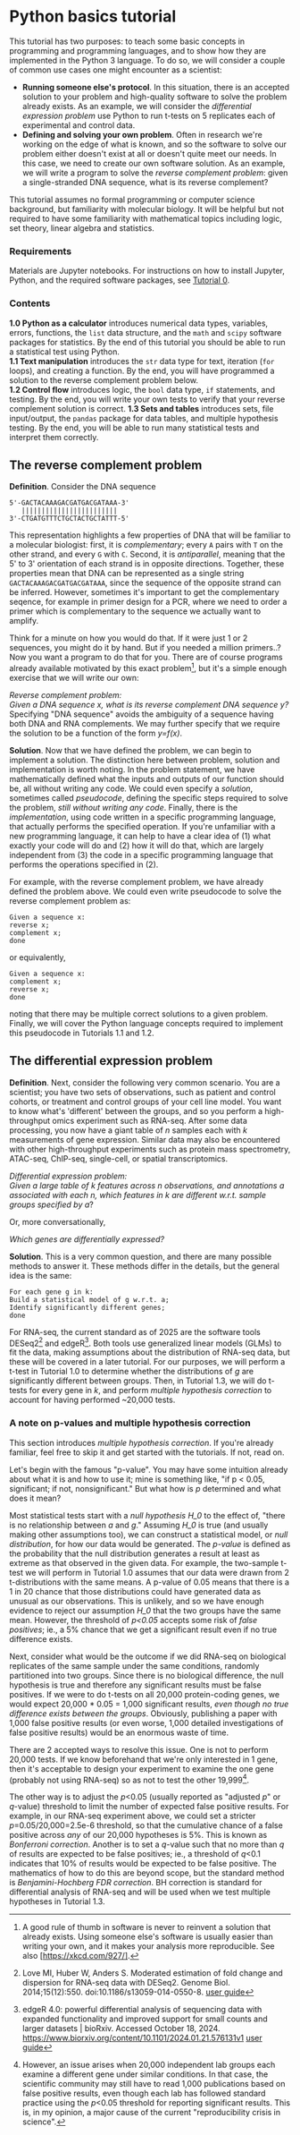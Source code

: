 # Python basics tutorial

This tutorial has two purposes: to teach some basic concepts in programming and programming languages, and to show how they are implemented in the Python 3 language. To do so, we will consider a couple of common use cases one might encounter as a scientist:  
- **Running someone else's protocol**. In this situation, there is an accepted solution to your problem and high-quality software to solve the problem already exists. As an example, we will consider the *differential expression problem* use Python to run t-tests on 5 replicates each of experimental and control data.
- **Defining and solving your own problem**. Often in research we're working on the edge of what is known, and so the software to solve our problem either doesn't exist at all or doesn't quite meet our needs. In this case, we need to create our own software solution. As an example, we will write a program to solve the *reverse complement problem*: given a single-stranded DNA sequence, what is its reverse complement?

This tutorial assumes no formal programming or computer science background, but familiarity with molecular biology. It will be helpful but not required to have some familiarity with mathematical topics including logic, set theory, linear algebra and statistics. 

### Requirements
Materials are Jupyter notebooks. For instructions on how to install Jupyter, Python, and the required software packages, see [Tutorial 0](/0_Setting_up_your_workstation/README.md).

### Contents
**1.0 Python as a calculator** introduces numerical data types, variables, errors, functions, the `list` data structure, and the `math` and `scipy` software packages for statistics. By the end of this tutorial you should be able to run a statistical test using Python.  
**1.1 Text manipulation** introduces the `str` data type for text, iteration (`for` loops), and creating a function. By the end, you will have programmed a solution to the reverse complement problem below.  
**1.2 Control flow** introduces logic, the `bool` data type, `if` statements, and testing. By the end, you will write your own tests to verify that your reverse complement solution is correct.
**1.3 Sets and tables** introduces sets, file input/output, the `pandas` package for data tables, and multiple hypothesis testing. By the end, you will be able to run many statistical tests and interpret them correctly.

## The reverse complement problem
**Definition**. Consider the DNA sequence
```
5'-GACTACAAAGACGATGACGATAAA-3'
   ||||||||||||||||||||||||
3'-CTGATGTTTCTGCTACTGCTATTT-5'
```
This representation highlights a few properties of DNA that will be familiar to a molecular biologist: first, it is *complementary*; every `A` pairs with `T` on the other strand, and every `G` with `C`. Second, it is *antiparallel*, meaning that the 5' to 3' orientation of each strand is in opposite directions. Together, these properties mean that DNA can be represented as a single string `GACTACAAAGACGATGACGATAAA`, since the sequence of the opposite strand can be inferred. However, sometimes it's important to get the complementary seqence, for example in primer design for a PCR, where we need to order a primer which is complementary to the sequence we actually want to amplify.

Think for a minute on how you would do that. If it were just 1 or 2 sequences, you might do it by hand. But if you needed a million primers..? Now you want a program to do that for you. There are of course programs already available motivated by this exact problem[^1], but it's a simple enough exercise that we will write our own:

*Reverse complement problem:*  
*Given a DNA sequence x, what is its reverse complement DNA sequence y?*  
Specifying "DNA sequence" avoids the ambiguity of a sequence having both DNA and RNA complements. We may further specify that we require the solution to be a function of the form *y=f(x)*.

**Solution**. Now that we have defined the problem, we can begin to implement a solution. The distinction here between problem, solution and implementation is worth noting. In the problem statement, we have mathematically defined what the inputs and outputs of our function should be, all without writing any code.  We could even specify a *solution*, sometimes called *pseudocode*, defining the specific steps required to solve the problem, *still without writing any code*. Finally, there is the *implementation*, using code written in a specific programming language, that actually performs the specified operation. If you're unfamiliar with a new programming language, it can help to have a clear idea of (1) what exactly your code will do and (2) how it will do that, which are largely independent from (3) the code in a specific programming language that performs the operations specified in (2). 

For example, with the reverse complement problem, we have already defined the problem above. We could even write pseudocode to solve the reverse complement problem as:
```
Given a sequence x:
reverse x;
complement x;
done
```
or equivalently,
```
Given a sequence x:
complement x;
reverse x;
done
```
noting that there may be multiple correct solutions to a given problem. Finally, we will cover the Python language concepts required to implement this pseudocode in Tutorials 1.1 and 1.2.

## The differential expression problem
**Definition**. Next, consider the following very common scenario. You are a scientist; you have two sets of observations, such as patient and control cohorts, or treatment and control groups of your cell line model. You want to know what's 'different' between the groups, and so you perform a high-throughput omics experiment such as RNA-seq. After some data processing, you now have a giant table of *n* samples each with *k* measurements of gene expression. Similar data may also be encountered with other high-throughput experiments such as protein mass spectrometry, ATAC-seq, ChIP-seq, single-cell, or spatial transcriptomics.

*Differential expression problem:*  
*Given a large table of *k* features across *n* observations, and annotations *a* associated with each *n*, which features in *k* are different w.r.t. sample groups specified by *a**?  

Or, more conversationally,

*Which genes are differentially expressed?*

**Solution**. This is a very common question, and there are many possible methods to answer it. These methods differ in the details, but the general idea is the same:
```
For each gene g in k:
Build a statistical model of g w.r.t. a;
Identify significantly different genes;
done
```

For RNA-seq, the current standard as of 2025 are the software tools DESeq2[^3] and edgeR[^4]. Both tools use generalized linear models (GLMs) to fit the data, making assumptions about the distribution of RNA-seq data, but these will be covered in a later tutorial. For our purposes, we will perform a t-test in Tutorial 1.0 to determine whether the distributions of *g* are significantly different between groups. Then, in Tutorial 1.3, we will do t-tests for every gene in *k*, and perform *multiple hypothesis correction* to account for having performed ~20,000 tests.

### A note on p-values and multiple hypothesis correction

This section introduces *multiple hypothesis correction*. If you're already familiar, feel free to skip it and get started with the tutorials. If not, read on.

Let's begin with the famous "p-value". You may have some intuition already about what it is and how to use it; mine is something like, "if p < 0.05, significant; if not, nonsignificant." But what how is *p* determined and what does it mean?

Most statistical tests start with a *null hypothesis* *H_0* to the effect of, "there is no relationship between *a* and *g*." Assuming *H_0* is true (and usually making other assumptions too), we can construct a statistical model, or *null distribution*, for how our data would be generated. The *p-value* is defined as the probability that the null distribution generates a result at least as extreme as that observed in the given data. For example, the two-sample t-test we will perform in Tutorial 1.0 assumes that our data were drawn from 2 t-distributions with the same means. A p-value of 0.05 means that there is a 1 in 20 chance that those distributions could have generated data as unusual as our observations. This is unlikely, and so we have enough evidence to reject our assumption *H_0* that the two groups have the same mean. However, the threshold of *p<0.05* accepts some risk of *false positives*; ie., a 5% chance that we get a significant result even if no true difference exists.

Next, consider what would be the outcome if we did RNA-seq on biological replicates of the same sample under the same conditions, randomly partitioned into two groups. Since there is no biological difference, the null hypothesis is true and therefore any significant results must be false positives. If we were to do t-tests on all 20,000 protein-coding genes, we would expect 20,000 * 0.05 = 1,000 significant results, *even though no true difference exists between the groups*. Obviously, publishing a paper with 1,000 false positive results (or even worse, 1,000 detailed investigations of false positive results) would be an enormous waste of time.

There are 2 accepted ways to resolve this issue. One is not to perform 20,000 tests. If we know beforehand that we're only interested in 1 gene, then it's acceptable to design your experiment to examine the one gene (probably not using RNA-seq) so as not to test the other 19,999[^5]. 

The other way is to adjust the *p*<0.05 (usually reported as "adjusted *p*" or *q*-value) threshold to limit the number of expected false positive results. For example, in our RNA-seq experiment above, we could set a stricter *p*=0.05/20,000=2.5e-6 threshold, so that the cumulative chance of a false positive across *any* of our 20,000 hypotheses is 5%. This is known as *Bonferroni correction*. Another is to set a *q*-value such that no more than *q* of results are expected to be false positives; ie., a threshold of *q*<0.1 indicates that 10% of results would be expected to be false positive. The mathematics of how to do this are beyond scope, but the standard method is *Benjamini-Hochberg FDR correction*. BH correction is standard for differential analysis of RNA-seq and will be used when we test multiple hypotheses in Tutorial 1.3. 

[^1]: A good rule of thumb in software is never to reinvent a solution that already exists[^2]. Using someone else's software is usually easier than writing your own, and it makes your analysis more reproducible. See also [https://xkcd.com/927/].
[^2]: (unless the extant solution is incorrect, not properly maintained, costs money, or implementing a new solution is a graduation requirement)
[^3]: Love MI, Huber W, Anders S. Moderated estimation of fold change and dispersion for RNA-seq data with DESeq2. Genome Biol. 2014;15(12):550. doi:10.1186/s13059-014-0550-8. [user guide](https://bioconductor.org/packages/devel/bioc/vignettes/DESeq2/inst/doc/DESeq2.html)
[^4]: edgeR 4.0: powerful differential analysis of sequencing data with expanded functionality and improved support for small counts and larger datasets | bioRxiv. Accessed October 18, 2024. https://www.biorxiv.org/content/10.1101/2024.01.21.576131v1 [user guide](https://bioconductor.org/packages/release/bioc/vignettes/edgeR/inst/doc/edgeRUsersGuide.pdf)
[^5]: However, an issue arises when 20,000 independent lab groups each examine a different gene under similar conditions. In that case, the scientific community may still have to read 1,000 publications based on false positive results, even though each lab has followed standard practice using the *p*<0.05 threshold for reporting significant results. This is, in my opinion, a major cause of the current "reproducibility crisis in science". 
